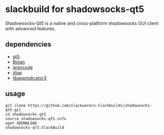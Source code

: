 # slackbuild for shadowsocks-qt5

Shadowsocks-Qt5 is a native and cross-platform shadowsocks GUI client with advanced features.

## dependencies

* [qt5](https://slackbuilds.org/repository/14.2/libraries/qt5/)
* [Botan](https://slackbuilds.org/repository/14.2/libraries/Botan/)
* [qrencode](https://slackbuilds.org/repository/14.2/graphics/qrencode/)
* [zbar](https://slackbuilds.org/repository/14.2/graphics/zbar/)
* [libappindicator3](https://slackbuilds.org/repository/14.2/libraries/libappindicator3/)

## usage

```
git clone https://github.com/slackwarecn-slackbuilds/shadowsocks-qt5.git
cd shadowsocks-qt5
source shadowsocks-qt5.info
wget $DONWLOAD
shadowsocks-qt5.SlackBuild
```

